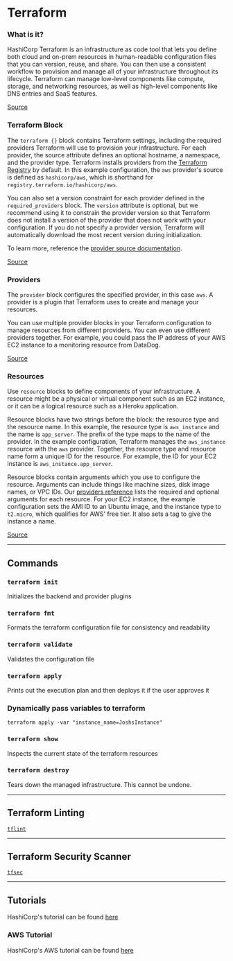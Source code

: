 # Terraform

### What is it?
HashiCorp Terraform is an infrastructure as code tool that lets you define both cloud and on-prem resources in human-readable configuration files that you can version, reuse, and share. You can then use a consistent workflow to provision and manage all of your infrastructure throughout its lifecycle. Terraform can manage low-level components like compute, storage, and networking resources, as well as high-level components like DNS entries and SaaS features.

[Source](https://www.terraform.io/intro)

### Terraform Block
The `terraform {}` block contains Terraform settings, including the required providers Terraform will use to provision your infrastructure. For each provider, the source attribute defines an optional hostname, a namespace, and the provider type. Terraform installs providers from the [Terraform Registry](https://registry.terraform.io/) by default. In this example configuration, the `aws` provider's source is defined as `hashicorp/aws`, which is shorthand for `registry.terraform.io/hashicorp/aws`.

You can also set a version constraint for each provider defined in the `required_providers` block. The `version` attribute is optional, but we recommend using it to constrain the provider version so that Terraform does not install a version of the provider that does not work with your configuration. If you do not specify a provider version, Terraform will automatically download the most recent version during initialization.

To learn more, reference the [provider source documentation](https://www.terraform.io/language/providers/requirements).

[Source](https://learn.hashicorp.com/tutorials/terraform/aws-build)

### Providers
The `provider` block configures the specified provider, in this case `aws`. A provider is a plugin that Terraform uses to create and manage your resources.

You can use multiple provider blocks in your Terraform configuration to manage resources from different providers. You can even use different providers together. For example, you could pass the IP address of your AWS EC2 instance to a monitoring resource from DataDog.

[Source](https://learn.hashicorp.com/tutorials/terraform/aws-build)

### Resources
Use `resource` blocks to define components of your infrastructure. A resource might be a physical or virtual component such as an EC2 instance, or it can be a logical resource such as a Heroku application.

Resource blocks have two strings before the block: the resource type and the resource name. In this example, the resource type is `aws_instance` and the name is `app_server`. The prefix of the type maps to the name of the provider. In the example configuration, Terraform manages the `aws_instance` resource with the `aws` provider. Together, the resource type and resource name form a unique ID for the resource. For example, the ID for your EC2 instance is `aws_instance.app_server`.

Resource blocks contain arguments which you use to configure the resource. Arguments can include things like machine sizes, disk image names, or VPC IDs. Our [providers reference](https://www.terraform.io/language/providers) lists the required and optional arguments for each resource. For your EC2 instance, the example configuration sets the AMI ID to an Ubuntu image, and the instance type to `t2.micro`, which qualifies for AWS' free tier. It also sets a tag to give the instance a name.

[Source](https://learn.hashicorp.com/tutorials/terraform/aws-build)

---

## Commands

### `terraform init`
Initializes the backend and provider plugins

### `terraform fmt`
Formats the terraform configuration file for consistency and readability

### `terraform validate`
Validates the configuration file

### `terraform apply`
Prints out the execution plan and then deploys it if the user approves it

### Dynamically pass variables to terraform
```
terraform apply -var "instance_name=JoshsInstance"
```

### `terraform show`
Inspects the current state of the terraform resources

### `terraform destroy`
Tears down the managed infrastructure. This cannot be undone.

---

## Terraform Linting

[`tflint`](https://github.com/terraform-linters/tflint)

---

## Terraform Security Scanner

[`tfsec`](https://github.com/aquasecurity/tfsec)

---

## Tutorials
HashiCorp's tutorial can be found [here](https://developer.hashicorp.com/terraform/tutorials/)

### AWS Tutorial
HashiCorp's AWS tutorial can be found [here](https://developer.hashicorp.com/terraform/tutorials/aws-get-started)
